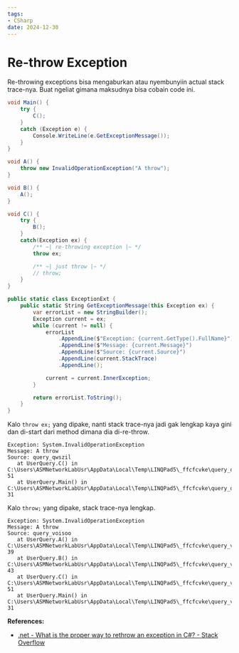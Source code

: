 ```yaml
---
tags:
- CSharp
date: 2024-12-30
---
```


# Re-throw Exception

Re-throwing exceptions bisa mengaburkan atau nyembunyiin actual stack trace-nya. Buat ngeliat gimana maksudnya bisa cobain code ini.

```c#
void Main() {
    try {
        C();
    }
    catch (Exception e) {
        Console.WriteLine(e.GetExceptionMessage());
    }
}

void A() {
    throw new InvalidOperationException("A throw");
}

void B() {
    A();
}

void C() {
    try {
        B();
    }
    catch(Exception ex) {
        /** ~| re-throwing exception |~ */
        throw ex;

        /** ~| just throw |~ */
        // throw;
    }
}

public static class ExceptionExt {
    public static String GetExceptionMessage(this Exception ex) {
        var errorList = new StringBuilder();
        Exception current = ex;
        while (current != null) {
            errorList
                .AppendLine($"Exception: {current.GetType().FullName}")
                .AppendLine($"Message: {current.Message}")
                .AppendLine($"Source: {current.Source}")
                .AppendLine(current.StackTrace)
                .AppendLine();

            current = current.InnerException;
        }

        return errorList.ToString();
    }
}
```


Kalo `throw ex;` yang dipake, nanti stack trace-nya jadi gak lengkap kaya gini dan di-start dari method dimana dia di-re-throw.

```log
Exception: System.InvalidOperationException
Message: A throw
Source: query_qwszil
   at UserQuery.C() in C:\Users\ASMNetworkLabUsr\AppData\Local\Temp\LINQPad5\_ffcfcvke\query_qwszil.cs:line 51
   at UserQuery.Main() in C:\Users\ASMNetworkLabUsr\AppData\Local\Temp\LINQPad5\_ffcfcvke\query_qwszil.cs:line 31
```


Kalo `throw;` yang dipake, stack trace-nya lengkap.

```log
Exception: System.InvalidOperationException
Message: A throw
Source: query_voisoo
   at UserQuery.A() in C:\Users\ASMNetworkLabUsr\AppData\Local\Temp\LINQPad5\_ffcfcvke\query_voisoo.cs:line 39
   at UserQuery.B() in C:\Users\ASMNetworkLabUsr\AppData\Local\Temp\LINQPad5\_ffcfcvke\query_voisoo.cs:line 43
   at UserQuery.C() in C:\Users\ASMNetworkLabUsr\AppData\Local\Temp\LINQPad5\_ffcfcvke\query_voisoo.cs:line 51
   at UserQuery.Main() in C:\Users\ASMNetworkLabUsr\AppData\Local\Temp\LINQPad5\_ffcfcvke\query_voisoo.cs:line 31
```



**References:**

- [.net - What is the proper way to rethrow an exception in C#? - Stack Overflow](https://stackoverflow.com/questions/178456/what-is-the-proper-way-to-rethrow-an-exception-in-c)
